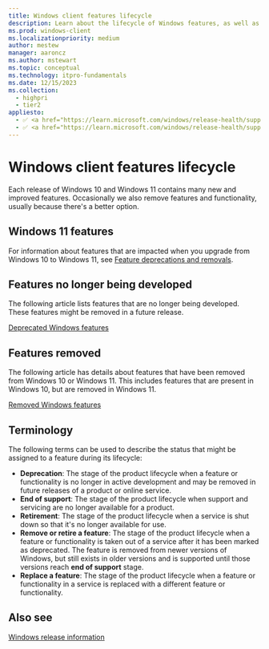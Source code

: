 ```yaml
---
title: Windows client features lifecycle
description: Learn about the lifecycle of Windows features, as well as features that are no longer developed, removed features, and terminology assigned to a feature.
ms.prod: windows-client
ms.localizationpriority: medium
author: mestew
manager: aaroncz
ms.author: mstewart
ms.topic: conceptual
ms.technology: itpro-fundamentals
ms.date: 12/15/2023
ms.collection:
  - highpri
  - tier2
appliesto:
  - ✅ <a href="https://learn.microsoft.com/windows/release-health/supported-versions-windows-client" target="_blank">Windows 11</a>
  - ✅ <a href="https://learn.microsoft.com/windows/release-health/supported-versions-windows-client" target="_blank">Windows 10</a>
---
```

# Windows client features lifecycle

Each release of Windows 10 and Windows 11 contains many new and improved features. Occasionally we also remove features and functionality, usually because there's a better option.

## Windows 11 features

For information about features that are impacted when you upgrade from Windows 10 to Windows 11, see [Feature deprecations and removals](https://www.microsoft.com/windows/windows-11-specifications#table3).

## Features no longer being developed

The following article lists features that are no longer being developed. These features might be removed in a future release.

[Deprecated Windows features](deprecated-features.md)

## Features removed

The following article has details about features that have been removed from Windows 10 or Windows 11. This includes features that are present in Windows 10, but are removed in Windows 11.

[Removed Windows features](removed-features.md)

## Terminology

The following terms can be used to describe the status that might be assigned to a feature during its lifecycle:

- **Deprecation**: The stage of the product lifecycle when a feature or functionality is no longer in active development and may be removed in future releases of a product or online service.
- **End of support**: The stage of the product lifecycle when support and servicing are no longer available for a product.
- **Retirement**: The stage of the product lifecycle when a service is shut down so that it's no longer available for use.
- **Remove or retire a feature**: The stage of the product lifecycle when a feature or functionality is taken out of a service after it has been marked as deprecated. The feature is removed from newer versions of Windows, but still exists in older versions and is supported until those versions reach **end of support** stage.
- **Replace a feature**: The stage of the product lifecycle when a feature or functionality in a service is replaced with a different feature or functionality.

## Also see

[Windows release information](/windows/release-health/release-information)

